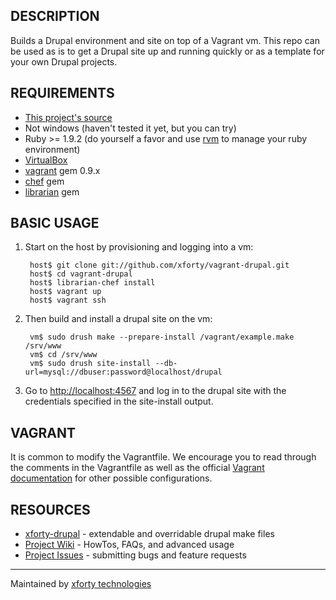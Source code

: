 ## DESCRIPTION

Builds a Drupal environment and site on top of a Vagrant vm. This repo
can be used as is to get a Drupal site up and running quickly or as a
template for your own Drupal projects.

## REQUIREMENTS

* [This project's source](https://github.com/xforty/vagrant-drupal)
* Not windows (haven't tested it yet, but you can try)
* Ruby >= 1.9.2 (do yourself a favor and use
  [rvm](http://beginrescueend.com/) to manage your ruby environment)
* [VirtualBox](http://www.virtualbox.org/)
* [vagrant](http://www.vagrantup.com/) gem 0.9.x
* [chef](http://wiki.opscode.com/) gem
* [librarian](https://github.com/applicationsonline/librarian) gem

## BASIC USAGE

1. Start on the host by provisioning and logging into a vm:

        host$ git clone git://github.com/xforty/vagrant-drupal.git
        host$ cd vagrant-drupal
        host$ librarian-chef install
        host$ vagrant up
        host$ vagrant ssh

2. Then build and install a drupal site on the vm:

        vm$ sudo drush make --prepare-install /vagrant/example.make /srv/www
        vm$ cd /srv/www
        vm$ sudo drush site-install --db-url=mysql://dbuser:password@localhost/drupal

3. Go to [http://localhost:4567](http://localhost:4567) and log in
   to the drupal site with the credentials specified in the site-install
   output.

## VAGRANT

It is common to modify the Vagrantfile. We encourage you to read through the
comments in the Vagrantfile as well as the official
[Vagrant documentation](http://www.vagrantup.com) for other possible
configurations.

## RESOURCES

* [xforty-drupal](https://github.com/xforty/xforty-drupal) - extendable and
  overridable drupal make files
* [Project Wiki](https://github.com/xforty/vagrant-drupal/wiki) - HowTos,
  FAQs, and advanced usage
* [Project Issues](https://github.com/xforty/vagrant-drupal/issues) - submitting
  bugs and feature requests

--------------------------------------------------------------------- 
Maintained by [xforty technologies](http://www.xforty.com)
